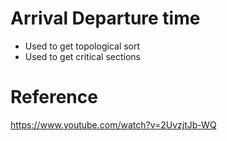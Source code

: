 # Arrival Departure time
- Used to get topological sort
- Used to get critical sections
# Reference
https://www.youtube.com/watch?v=2UvzjtJb-WQ